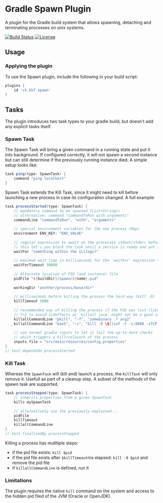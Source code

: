 # Gradle Spawn Plugin
A plugin for the Gradle build system that allows spawning, detaching and terminating processes on unix systems.

[![Build Status](https://travis-ci.com/keykey7/gradle-spawn-plugin.svg?branch=master)](https://travis-ci.com/keykey7/gradle-spawn-plugin)
[![License](https://img.shields.io/badge/License-Apache%202.0-yellowgreen.svg)](LICENSE)

## Usage

### Applying the plugin
To use the Spawn plugin, include the following in your build script:
```groovy
plugins {
    id 'ch.kk7.spawn'
}
```

## Tasks
The plugin introduces two task types to your gradle build, but doesn't add any explicit tasks itself.

### Spawn Task
The Spawn Task will bring a given command in a running state and put it into background. 
If configured correctly, it will not spawn a second instance but can still determine if the previously running instance died. 
A simple setup looks like:
```groovy
task ping(type: SpawnTask) {
    command "ping localhost"
}
```

Spawn Task extends the Kill Task, since it might need to kill before launching a new process in case its configuration changed.
A full example:

```groovy
task processStarted(type: SpawnTask) {
    // mandatory command to be spawned (List<String>)
    // alternative: command "commandToRun with arguments"
    commandLine "commandToRun", "with", "arguments"
    
    // special environment variables for the new process (Map)
    environment ENV_KEY: "ENV_VALUE"
    
    // regular expression to await on the processes stdout/stderr before assuming it is successfully started
    // this let's you block the task until a service is ready and put it in background at this point
    waitFor "something within the [Ll]ogs?"
    
    // maximum wait time in milliseconds for the `waitFor` expression to match
    waitForTimeout 30000
    
    // Alternate location of PID (and instance) file
    pidFile "${buildDir}/spawn/${name}.pid"
    
    workingDir "another/process/base/dir"
    
    // milliseconds before killing the process the hard way (kill -9)
    killTimeout 5000
    
    // recommended way of killing the process if the PID was lost (like `killall` or `pkill`). 
    // Try to avoid sideffects as `killall java` might not be a good idea.
    killallCommandLine "pkill", "-f", "somebinary .* arg2"
    killallCommandLine "bash", "-c", "kill -9 \$(lsof -t -i:8080 -sTCP:LISTEN)"
    
    // use normal gradle inputs to let it fail the up-to-date checks
    // which triggers a kill+relaunch of the process
    inputs.file = "src/main/resources/config.properties"
}
// test.dependsOn processStarted
```

### Kill Task
Whereas the `SpawnTask` will (kill and) launch a process, the `KillTask` will only remove it.
Usefull as part of a cleanup step. A subset of the methods of the spawn task are supported.
```groovy
task processStopped(type: SpawnTask) {
    // inherits properties from a given SpawnTask
    kills mySpawnTask
    
    // alternatively use the previously explained...
    pidFile
    killTimeout
    killallCommandLine
}
// test.finalizedBy processStopped
```

Killing a process has mutltiple steps:
 * if the pid file exists: `kill $pid`
 * if the pid file exists after `$killTimeout`ms elapsed: `kill -9 $pid` and remove the pid file
 * if `killallCommandLine` is defined, run it

### Limitations
The plugin requires the native `kill` command on the system and access to the hidden pid filed of the JVM (Oracle or OpenJDK).

